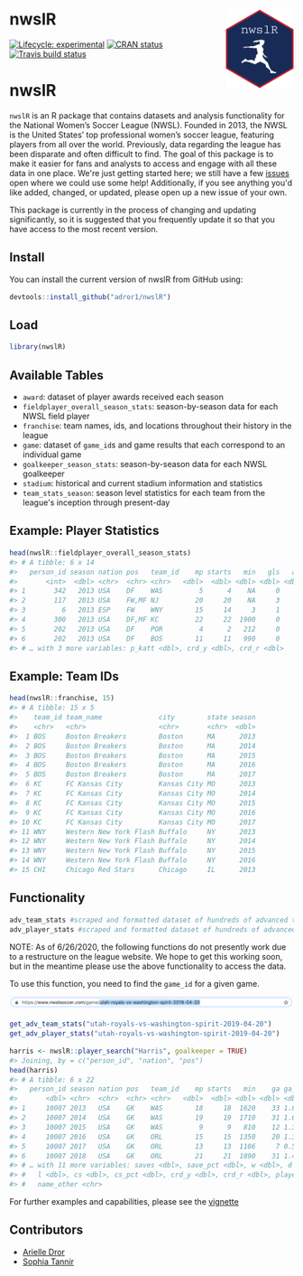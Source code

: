 
<!-- README.md is generated from README.Rmd. Please edit that file -->
nwslR <img src='man/figures/hex-nwslR.png' align="right" height="139" />
========================================================================

<!-- badges: start -->
[![Lifecycle: experimental](https://img.shields.io/badge/lifecycle-experimental-orange.svg)](https://www.tidyverse.org/lifecycle/#experimental) [![CRAN status](https://www.r-pkg.org/badges/version/nwslR)](https://CRAN.R-project.org/package=nwslR) [![Travis build status](https://travis-ci.org/adror1/nwslR.svg?branch=master)](https://travis-ci.org/adror1/nwslR) <!-- badges: end -->

nwslR
=====

`nwslR` is an R package that contains datasets and analysis functionality for the National Women’s Soccer League (NWSL). Founded in 2013, the NWSL is the United States’ top professional women’s soccer league, featuring players from all over the world. Previously, data regarding the league has been disparate and often difficult to find. The goal of this package is to make it easier for fans and analysts to access and engage with all these data in one place. We're just getting started here; we still have a few [issues](https://github.com/adror1/nwslR/issues) open where we could use some help! Additionally, if you see anything you'd like added, changed, or updated, please open up a new issue of your own.

This package is currently in the process of changing and updating significantly, so it is suggested that you frequently update it so that you have access to the most recent version.

Install
-------

You can install the current version of nwslR from GitHub using:

``` r
devtools::install_github("adror1/nwslR")
```

Load
----

``` r
library(nwslR)
```

Available Tables
----------------

-   `award`: dataset of player awards received each season
-   `fieldplayer_overall_season_stats`: season-by-season data for each NWSL field player
-   `franchise`: team names, ids, and locations throughout their history in the league
-   `game`: dataset of `game_id`s and game results that each correspond to an individual game
-   `goalkeeper_season_stats`: season-by-season data for each NWSL goalkeeper
-   `stadium`: historical and current stadium information and statistics
-   `team_stats_season`: season level statistics for each team from the league's inception through present-day

Example: Player Statistics
--------------------------

``` r
head(nwslR::fieldplayer_overall_season_stats)
#> # A tibble: 6 x 14
#>   person_id season nation pos   team_id    mp starts   min   gls   ast    pk
#>       <int>  <dbl> <chr>  <chr> <chr>   <dbl>  <dbl> <dbl> <dbl> <dbl> <dbl>
#> 1       342   2013 USA    DF    WAS         5      4    NA     0     0     0
#> 2       117   2013 USA    FW,MF NJ         20     20    NA     3     3     1
#> 3         6   2013 ESP    FW    WNY        15     14     3     1    NA     0
#> 4       300   2013 USA    DF,MF KC         22     22  1900     0     5     0
#> 5       202   2013 USA    DF    POR         4      2   212     0     0     0
#> 6       202   2013 USA    DF    BOS        11     11   990     0     1     0
#> # … with 3 more variables: p_katt <dbl>, crd_y <dbl>, crd_r <dbl>
```

Example: Team IDs
-----------------

``` r
head(nwslR::franchise, 15)
#> # A tibble: 15 x 5
#>    team_id team_name              city        state season
#>    <chr>   <chr>                  <chr>       <chr>  <dbl>
#>  1 BOS     Boston Breakers        Boston      MA      2013
#>  2 BOS     Boston Breakers        Boston      MA      2014
#>  3 BOS     Boston Breakers        Boston      MA      2015
#>  4 BOS     Boston Breakers        Boston      MA      2016
#>  5 BOS     Boston Breakers        Boston      MA      2017
#>  6 KC      FC Kansas City         Kansas City MO      2013
#>  7 KC      FC Kansas City         Kansas City MO      2014
#>  8 KC      FC Kansas City         Kansas City MO      2015
#>  9 KC      FC Kansas City         Kansas City MO      2016
#> 10 KC      FC Kansas City         Kansas City MO      2017
#> 11 WNY     Western New York Flash Buffalo     NY      2013
#> 12 WNY     Western New York Flash Buffalo     NY      2014
#> 13 WNY     Western New York Flash Buffalo     NY      2015
#> 14 WNY     Western New York Flash Buffalo     NY      2016
#> 15 CHI     Chicago Red Stars      Chicago     IL      2013
```

Functionality
-------------

``` r
adv_team_stats #scraped and formatted dataset of hundreds of advanced team statistics from the NWSL website
adv_player_stats #scraped and formatted dataset of hundreds of advanced player statistics from the NWSL website
```

NOTE: As of 6/26/2020, the following functions do not presently work due to a restructure on the league website. We hope to get this working soon, but in the meantime please use the above functionality to access the data.

To use this function, you need to find the `game_id` for a given game.

![These are available in the `game` table (updated periodically throughout the season) or by looking on the NWSL website.](man/figures/game_id_ex.png)

``` r
get_adv_team_stats("utah-royals-vs-washington-spirit-2019-04-20")
get_adv_player_stats("utah-royals-vs-washington-spirit-2019-04-20")
```

``` r
harris <- nwslR::player_search("Harris", goalkeeper = TRUE)
#> Joining, by = c("person_id", "nation", "pos")
head(harris)
#> # A tibble: 6 x 22
#>   person_id season nation pos   team_id    mp starts   min    ga ga_90 so_ta
#>       <dbl> <chr>  <chr>  <chr> <chr>   <dbl>  <dbl> <dbl> <dbl> <dbl> <dbl>
#> 1     10007 2013   USA    GK    WAS        18     18  1620    33 1.83    118
#> 2     10007 2014   USA    GK    WAS        19     19  1710    31 1.63     97
#> 3     10007 2015   USA    GK    WAS         9      9   810    12 1.33     60
#> 4     10007 2016   USA    GK    ORL        15     15  1350    20 1.33     74
#> 5     10007 2017   USA    GK    ORL        13     13  1106     7 0.570    NA
#> 6     10007 2018   USA    GK    ORL        21     21  1890    31 1.48     NA
#> # … with 11 more variables: saves <dbl>, save_pct <dbl>, w <dbl>, d <dbl>,
#> #   l <dbl>, cs <dbl>, cs_pct <dbl>, crd_y <dbl>, crd_r <dbl>, player <chr>,
#> #   name_other <chr>
```

For further examples and capabilities, please see the [vignette](https://github.com/adror1/nwslR/blob/master/vignettes/nwslR_overview.Rmd)

Contributors
------------

-   [Arielle Dror](https://github.com/adror1)
-   [Sophia Tannir](https://github.com/stannir98)
